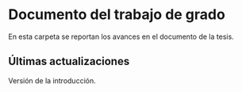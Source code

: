 # Documento del trabajo de grado
En esta carpeta se reportan los avances en el documento de la tesis.

## Últimas actualizaciones 

Versión de la introducción.